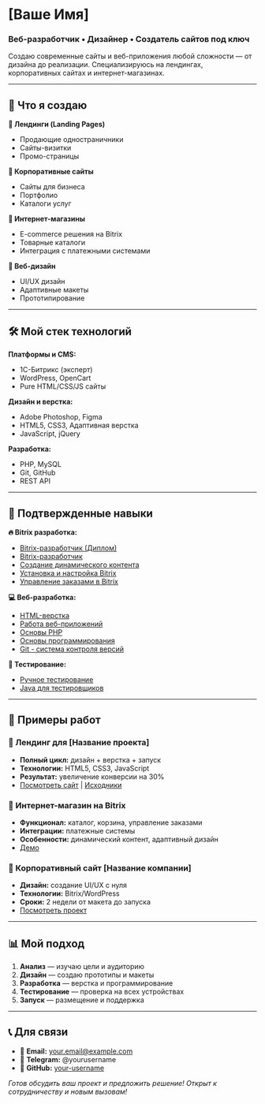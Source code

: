 # [Ваше Имя]
### Веб-разработчик • Дизайнер • Создатель сайтов под ключ

Создаю современные сайты и веб-приложения любой сложности — от дизайна до реализации. Специализируюсь на лендингах, корпоративных сайтах и интернет-магазинах.

---

## 🚀 Что я создаю

**🎯 Лендинги (Landing Pages)**
- Продающие одностраничники
- Сайты-визитки
- Промо-страницы

**🏢 Корпоративные сайты**
- Сайты для бизнеса
- Портфолио
- Каталоги услуг

**🛒 Интернет-магазины**
- E-commerce решения на Bitrix
- Товарные каталоги
- Интеграция с платежными системами

**🎨 Веб-дизайн**
- UI/UX дизайн
- Адаптивные макеты
- Прототипирование

---

## 🛠️ Мой стек технологий

**Платформы и CMS:**
- 1С-Битрикс (эксперт)
- WordPress, OpenCart
- Pure HTML/CSS/JS сайты

**Дизайн и верстка:**
- Adobe Photoshop, Figma
- HTML5, CSS3, Адаптивная верстка
- JavaScript, jQuery

**Разработка:**
- PHP, MySQL
- Git, GitHub
- REST API

---

## 📜 Подтвержденные навыки

**🔥 Bitrix разработка:**
- [Bitrix-разработчик (Диплом)](./certificates/bitrix-developer-diploma.pdf)
- [Bitrix-разработчик](./certificates/bitrix-developer.pdf)
- [Создание динамического контента](./certificates/bitrix-dynamic-content.pdf)
- [Установка и настройка Bitrix](./certificates/bitrix-installation.pdf)
- [Управление заказами в Bitrix](./certificates/BITRIX_управление%20заказами.pdf)

**💻 Веб-разработка:**
- [HTML-верстка](./certificates/html-layout.pdf)
- [Работа веб-приложений](./certificates/Работа%20веб-приложений.pdf)
- [Основы PHP](./certificates/Основы%20PHP.pdf)
- [Основы программирования](./certificates/Основы%20программирования.pdf)
- [Git - система контроля версий](./certificates/git-version-control.pdf)

**🧪 Тестирование:**
- [Ручное тестирование](./certificates/manual-testing.pdf)
- [Java для тестировщиков](./certificates/java-testing.pdf)

---

## 💼 Примеры работ

### 🎯 Лендинг для [Название проекта]
- **Полный цикл:** дизайн + верстка + запуск
- **Технологии:** HTML5, CSS3, JavaScript
- **Результат:** увеличение конверсии на 30%
- [Посмотреть сайт](ссылка) | [Исходники](./projects/landing-project/)

### 🛒 Интернет-магазин на Bitrix
- **Функционал:** каталог, корзина, управление заказами
- **Интеграции:** платежные системы
- **Особенности:** динамический контент, адаптивный дизайн
- [Демо](./projects/online-store/)

### 🏢 Корпоративный сайт [Название компании]
- **Дизайн:** создание UI/UX с нуля
- **Технологии:** Bitrix/WordPress
- **Сроки:** 2 недели от макета до запуска
- [Посмотреть проект](./projects/corporate-site/)

---

## 📊 Мой подход

1. **Анализ** — изучаю цели и аудиторию
2. **Дизайн** — создаю прототипы и макеты
3. **Разработка** — верстка и программирование
4. **Тестирование** — проверка на всех устройствах
5. **Запуск** — размещение и поддержка

---

## 📞 Для связи

- 📧 **Email:** your.email@example.com
- 💬 **Telegram:** @yourusername
- 💼 **GitHub:** [your-username](https://github.com/your-username)

*Готов обсудить ваш проект и предложить решение! Открыт к сотрудничеству и новым вызовам!*
